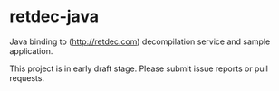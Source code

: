 # retdec-java
Java binding to (http://retdec.com) decompilation service and sample application.
 
This project is in early draft stage. Please submit issue reports or pull requests.